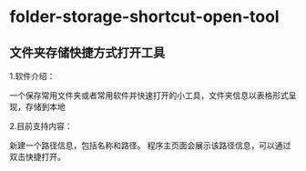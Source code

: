 # folder-storage-shortcut-open-tool

## 文件夹存储快捷方式打开工具

1.软件介绍：

一个保存常用文件夹或者常用软件并快速打开的小工具，文件夹信息以表格形式呈现，存储到本地

2.目前支持内容：

新建一个路径信息，包括名称和路径。
程序主页面会展示该路径信息，可以通过双击快捷打开。


